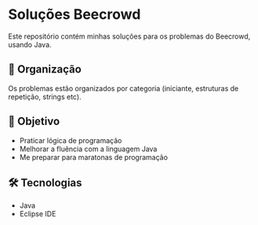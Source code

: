 # Soluções Beecrowd

Este repositório contém minhas soluções para os problemas do Beecrowd, usando Java.

## 📁 Organização
Os problemas estão organizados por categoria (iniciante, estruturas de repetição, strings etc).

## 🧠 Objetivo
- Praticar lógica de programação
- Melhorar a fluência com a linguagem Java
- Me preparar para maratonas de programação

## 🛠️ Tecnologias
- Java
- Eclipse IDE
